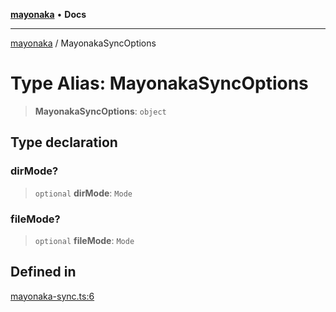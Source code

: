 [**mayonaka**](README.md) • **Docs**

***

[mayonaka](README.md) / MayonakaSyncOptions

# Type Alias: MayonakaSyncOptions

> **MayonakaSyncOptions**: `object`

## Type declaration

### dirMode?

> `optional` **dirMode**: `Mode`

### fileMode?

> `optional` **fileMode**: `Mode`

## Defined in

[mayonaka-sync.ts:6](https://github.com/ragrag/mayonaka/blob/f312b51cd0f2fb638e213ba97aa230bf7c0be53a/src/mayonaka-sync.ts#L6)
